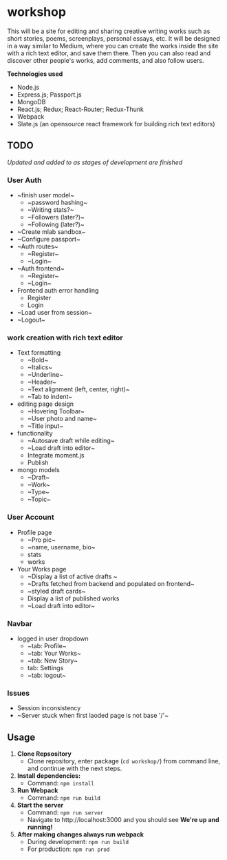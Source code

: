# workshop
This will be a site for editing and sharing creative writing works such as short stories, poems, screenplays, personal essays, etc. It will be designed in a way similar to Medium, where you can create the works inside the site with a rich text editor, and save them there. Then you can also read and discover other people's works, add comments, and also follow users.

**Technologies used**
 * Node.js
 * Express.js; Passport.js
 * MongoDB
 * React.js; Redux; React-Router; Redux-Thunk
 * Webpack
 * Slate.js (an opensource react framework for building rich text editors)

## TODO
*Updated and added to as stages of development are finished*

### User Auth
* ~finish user model~
  * ~password hashing~
  * ~Writing stats?~
  * ~Followers (later?)~
  * ~Following (later?)~
* ~Create mlab sandbox~
* ~Configure passport~
* ~Auth routes~
  * ~Register~
  * ~Login~
* ~Auth frontend~
  * ~Register~
  * ~Login~
* Frontend auth error handling
  * Register
  * Login
* ~Load user from session~
* ~Logout~

### work creation with rich text editor
* Text formatting
    * ~Bold~
    * ~Italics~
    * ~Underline~
    * ~Header~
    * ~Text alignment (left, center, right)~
    * ~Tab to indent~
* editing page design
    * ~Hovering Toolbar~
    * ~User photo and name~
    * ~Title input~
* functionality
    * ~Autosave draft while editing~
    * ~Load draft into editor~
    * Integrate moment.js
    * Publish
* mongo models
    * ~Draft~
    * ~Work~
    * ~Type~
    * ~Topic~

### User Account
* Profile page
    * ~Pro pic~
    * ~name, username, bio~
    * stats
    * works
* Your Works page
    * ~Display a list of active drafts ~
     * ~Drafts fetched from backend and populated on frontend~
     * ~styled draft cards~
    * Display a list of published works
    * ~Load draft into editor~

### Navbar
* logged in user dropdown
    * ~tab: Profile~
    * ~tab: Your Works~
    * ~tab: New Story~
    * tab: Settings
    * ~tab: logout~
    


### Issues
* Session inconsistency
* ~Server stuck when first laoded page is not base '/'~

## Usage

  1. **Clone Repsository**
      * Clone repository, enter package (```cd workshop/```) from command line, and continue with the next steps.
  2. **Install dependencies:**
      * Command: ```npm install```
  3. **Run Webpack**
      * Command: ```npm run build```
  3. **Start the server**
      * Command: ```npm run server```
      * Navigate to http://localhost:3000 and you should see **We're up and running!**
  4. **After making changes always  run webpack**
      * During development: ```npm run build```
      * For production: ```npm run prod```

